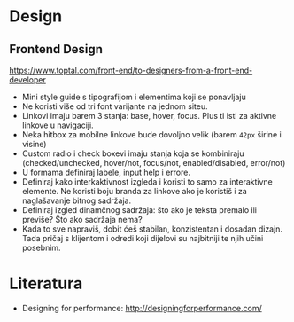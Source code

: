 # Design

## Frontend Design

https://www.toptal.com/front-end/to-designers-from-a-front-end-developer

* Mini style guide s tipografijom i elementima koji se ponavljaju
* Ne koristi više od tri font varijante na jednom siteu.
* Linkovi imaju barem 3 stanja: base, hover, focus. Plus ti isti za aktivne linkove u navigaciji.
* Neka hitbox za mobilne linkove bude dovoljno velik (barem `42px` širine i visine)
* Custom radio i check boxevi imaju stanja koja se kombiniraju (checked/unchecked, hover/not, focus/not, enabled/disabled, error/not)
* U formama definiraj labele, input help i errore.
* Definiraj kako interkaktivnost izgleda i koristi to samo za interaktivne elemente. Ne koristi boju branda za linkove ako je koristiš i za naglašavanje bitnog sadržaja.
* Definiraj izgled dinamčnog sadržaja: što ako je teksta premalo ili previše? Što ako sadržaja nema?
* Kada to sve napraviš, dobit ćeš stabilan, konzistentan i dosadan dizajn. Tada pričaj s klijentom i odredi koji dijelovi su najbitniji te njih učini posebnim.

# Literatura

* Designing for performance: http://designingforperformance.com/
